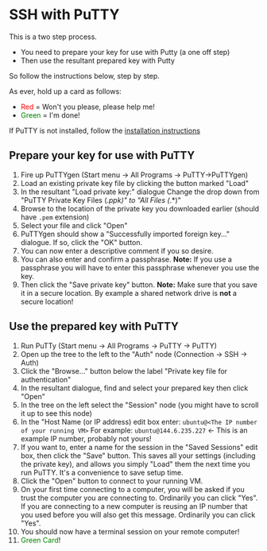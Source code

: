 # SSH with PuTTY

This is a two step process. 

* You need to prepare your key for use with Putty (a one off step)
* Then use the resultant prepared key with Putty

So follow the instructions below, step by step.

As ever, hold up a card as follows: 

* <span style="color:red">Red</span> = Won't you please, please help me!
* <span style="color:green">Green</span> = I'm done!

If PuTTY is not installed, follow the [installation instructions](../Prerequisites/Windows.md)

## Prepare your key for use with PuTTY

1. Fire up PuTTYgen (Start menu -> All Programs -> PuTTY->PuTTYgen)
2. Load an existing private key file by clicking the button marked "Load"
3. In the resultant "Load private key:" dialogue
   Change the drop down from "PuTTY Private Key Files (*.ppk)" to "All Files (*.*)"
4. Browse to the location of the private key you downloaded earlier (should have `.pem` extension)
5. Select your file and click "Open"
6. PuTTYgen should show a "Successfully imported foreign key..." dialogue. 
   If so, click the "OK" button.
7. You can now enter a descriptive comment if you so desire.
8. You can also enter and confirm a passphrase. 
   **Note:** If you use a passphrase you will have to enter this passphrase whenever you use the key.
9. Then click the "Save private key" button.
   **Note:** Make sure that you save it in a secure location. 
   By example a shared network drive is **not** a secure location!

## Use the prepared key with PuTTY

1. Run PuTTy (Start menu -> All Programs -> PuTTY -> PuTTY)
2. Open up the tree to the left to the "Auth" node (Connection -> SSH -> Auth)
3. Click the "Browse..." button below the label "Private key file for authentication"
4. In the resultant dialogue, find and select your prepared key then click "Open"
5. In the tree on the left select the "Session" node (you might have to scroll it up to see this node)
6. In the "Host Name (or IP address) edit box enter:
   `ubuntu@<The IP number of your running VM>`
   For example: `ubuntu@144.6.235.227` <- This is an example IP number, probably not yours!
7. If you want to, enter a name for the session in the "Saved Sessions" edit box, then click the "Save" button.
   This saves all your settings (including the private key), and allows you simply "Load" them the next time you
   run PuTTY. It's a convenience to save setup time.
8. Click the "Open" button to connect to your running VM.
9. On your first time connecting to a computer, you will be asked if you trust the computer you are connecting to.
   Ordinarily you can click "Yes".
   If you are connecting to a new computer is reusing an IP number that you used before you will also get this message.
   Ordinarily you can click "Yes".
10. You should now have a terminal session on your remote computer!
11. <span style="color:green">Green Card</span>!